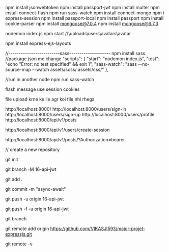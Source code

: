
npm install jsonwebtoken
npm install passport-jwt
npm install multer
npm install connect-flash
npm run sass-watch
npm install connect-mongo
npm i express-session
npm install passport-local
npm install passport
npm install cookie-parser
npm install mongoose@7.0.4
npm install mongoose@6.7.3

nodemon index.js
npm start
//\uploads\\users\\avatars\\avatar

npm install express-ejs-layouts

//-------------------------sass--------------------
npm install sass
//package.json me change
"scripts": {
"start": "nodemon index.js",
"test": "echo \"Error: no test specified\" && exit 1",
"sass-watch": "sass --no-source-map --watch assets/scss/:assets/css/"
},

//run in another node
npm run sass-watch


flash message use session cookies

file upload krne ke lie agr koi file nhi rhega

http://localhost:8000/
http://localhost:8000/users/sign-in
http://localhost:8000/users/sign-up
http://localhost:8000/users/profile
http://localhost:8000/api/v1/posts

http://localhost:8000/api/v1/users/create-session

http://localhost:8000/api/v1/posts/?Authorization=bearer



// create a new repository

git init

git branch -M 16-api-jwt

git add .

git commit -m "async-await"

git push -u origin 16-api-jwt

git push -f -u origin 16-api-jwt

git branch

git remote add origin https://github.com/VIKASJI593/major-projet-expressjs.git

git remote -v
